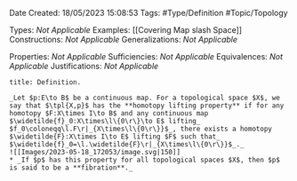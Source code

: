 <div class="topSpace"></div>

Date Created: 18/05/2023 15:08:53
Tags: #Type/Definition #Topic/Topology

Types: _Not Applicable_
Examples: [[Covering Map slash Space]]
Constructions: _Not Applicable_
Generalizations: _Not Applicable_

Properties: _Not Applicable_
Sufficiencies: _Not Applicable_
Equivalences: _Not Applicable_
Justifications: _Not Applicable_

``` ad-Definition
title: Definition.

_Let $p:E\to B$ be a continuous map. For a topological space $X$, we say that $\tpl{X,p}$ has the **homotopy lifting property** if for any homotopy $F:X\times I\to B$ and any continuous map $\widetilde{f}_0:X\times\l\{0\r\}\to E$ lifting_ $f_0\coloneqq\l.F\r|_{X\times\l\{0\r\}}$_, there exists a homotopy $\widetilde{F}:X\times I\to E$ lifting $F$ such that_ $\widetilde{f}_0=\l.\widetilde{F}\r|_{X\times\l\{0\r\}}$_._
![[Images/2023-05-18_172053/image.svg|150]]
* _If $p$ has this property for all topological spaces $X$, then $p$ is said to be a **fibration**._

```
